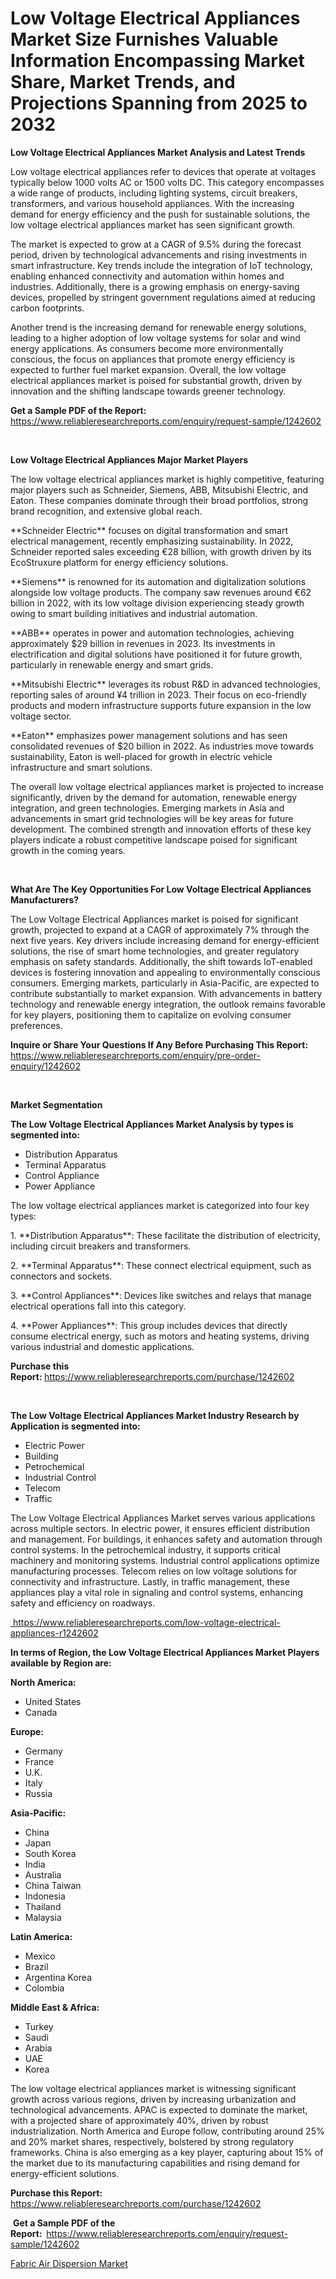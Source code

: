 <p><h1>Low Voltage Electrical Appliances Market Size Furnishes Valuable Information Encompassing Market Share, Market Trends, and Projections Spanning from 2025 to 2032</h1></p><p><strong>Low Voltage Electrical Appliances Market Analysis and Latest Trends</strong></p>
<p><p>Low voltage electrical appliances refer to devices that operate at voltages typically below 1000 volts AC or 1500 volts DC. This category encompasses a wide range of products, including lighting systems, circuit breakers, transformers, and various household appliances. With the increasing demand for energy efficiency and the push for sustainable solutions, the low voltage electrical appliances market has seen significant growth.</p><p>The market is expected to grow at a CAGR of 9.5% during the forecast period, driven by technological advancements and rising investments in smart infrastructure. Key trends include the integration of IoT technology, enabling enhanced connectivity and automation within homes and industries. Additionally, there is a growing emphasis on energy-saving devices, propelled by stringent government regulations aimed at reducing carbon footprints.</p><p>Another trend is the increasing demand for renewable energy solutions, leading to a higher adoption of low voltage systems for solar and wind energy applications. As consumers become more environmentally conscious, the focus on appliances that promote energy efficiency is expected to further fuel market expansion. Overall, the low voltage electrical appliances market is poised for substantial growth, driven by innovation and the shifting landscape towards greener technology.</p></p>
<p><strong>Get a Sample PDF of the Report:&nbsp;</strong> <a href="https://www.reliableresearchreports.com/enquiry/request-sample/1242602?utm_campaign=2119&utm_medium=2&utm_source=Github&utm_content=ia&utm_term=21022025&utm_id=low-voltage-electrical-appliances">https://www.reliableresearchreports.com/enquiry/request-sample/1242602</a></p>
<p>&nbsp;</p>
<p><strong>Low Voltage Electrical Appliances Major Market Players</strong></p>
<p><p>The low voltage electrical appliances market is highly competitive, featuring major players such as Schneider, Siemens, ABB, Mitsubishi Electric, and Eaton. These companies dominate through their broad portfolios, strong brand recognition, and extensive global reach.</p><p>**Schneider Electric** focuses on digital transformation and smart electrical management, recently emphasizing sustainability. In 2022, Schneider reported sales exceeding €28 billion, with growth driven by its EcoStruxure platform for energy efficiency solutions.</p><p>**Siemens** is renowned for its automation and digitalization solutions alongside low voltage products. The company saw revenues around €62 billion in 2022, with its low voltage division experiencing steady growth owing to smart building initiatives and industrial automation.</p><p>**ABB** operates in power and automation technologies, achieving approximately $29 billion in revenues in 2023. Its investments in electrification and digital solutions have positioned it for future growth, particularly in renewable energy and smart grids.</p><p>**Mitsubishi Electric** leverages its robust R&D in advanced technologies, reporting sales of around ¥4 trillion in 2023. Their focus on eco-friendly products and modern infrastructure supports future expansion in the low voltage sector.</p><p>**Eaton** emphasizes power management solutions and has seen consolidated revenues of $20 billion in 2022. As industries move towards sustainability, Eaton is well-placed for growth in electric vehicle infrastructure and smart solutions.</p><p>The overall low voltage electrical appliances market is projected to increase significantly, driven by the demand for automation, renewable energy integration, and green technologies. Emerging markets in Asia and advancements in smart grid technologies will be key areas for future development. The combined strength and innovation efforts of these key players indicate a robust competitive landscape poised for significant growth in the coming years.</p></p>
<p>&nbsp;</p>
<p><strong>What Are The Key Opportunities For Low Voltage Electrical Appliances Manufacturers?</strong></p>
<p><p>The Low Voltage Electrical Appliances market is poised for significant growth, projected to expand at a CAGR of approximately 7% through the next five years. Key drivers include increasing demand for energy-efficient solutions, the rise of smart home technologies, and greater regulatory emphasis on safety standards. Additionally, the shift towards IoT-enabled devices is fostering innovation and appealing to environmentally conscious consumers. Emerging markets, particularly in Asia-Pacific, are expected to contribute substantially to market expansion. With advancements in battery technology and renewable energy integration, the outlook remains favorable for key players, positioning them to capitalize on evolving consumer preferences.</p></p>
<p><strong>Inquire or Share Your Questions If Any Before Purchasing This Report:</strong> <a href="https://www.reliableresearchreports.com/enquiry/pre-order-enquiry/1242602?utm_campaign=2119&utm_medium=2&utm_source=Github&utm_content=ia&utm_term=21022025&utm_id=low-voltage-electrical-appliances">https://www.reliableresearchreports.com/enquiry/pre-order-enquiry/1242602</a></p>
<p>&nbsp;</p>
<p><strong>Market Segmentation</strong></p>
<p><strong>The Low Voltage Electrical Appliances Market Analysis by types is segmented into:</strong></p>
<p><ul><li>Distribution Apparatus</li><li>Terminal Apparatus</li><li>Control Appliance</li><li>Power Appliance</li></ul></p>
<p><p>The low voltage electrical appliances market is categorized into four key types: </p><p>1. **Distribution Apparatus**: These facilitate the distribution of electricity, including circuit breakers and transformers. </p><p>2. **Terminal Apparatus**: These connect electrical equipment, such as connectors and sockets. </p><p>3. **Control Appliances**: Devices like switches and relays that manage electrical operations fall into this category. </p><p>4. **Power Appliances**: This group includes devices that directly consume electrical energy, such as motors and heating systems, driving various industrial and domestic applications.</p></p>
<p><strong>Purchase this Report:&nbsp;</strong><a href="https://www.reliableresearchreports.com/purchase/1242602?utm_campaign=2119&utm_medium=2&utm_source=Github&utm_content=ia&utm_term=21022025&utm_id=low-voltage-electrical-appliances">https://www.reliableresearchreports.com/purchase/1242602</a></p>
<p>&nbsp;</p>
<p><strong>The Low Voltage Electrical Appliances Market Industry Research by Application is segmented into:</strong></p>
<p><ul><li>Electric Power</li><li>Building</li><li>Petrochemical</li><li>Industrial Control</li><li>Telecom</li><li>Traffic</li></ul></p>
<p><p>The Low Voltage Electrical Appliances Market serves various applications across multiple sectors. In electric power, it ensures efficient distribution and management. For buildings, it enhances safety and automation through control systems. In the petrochemical industry, it supports critical machinery and monitoring systems. Industrial control applications optimize manufacturing processes. Telecom relies on low voltage solutions for connectivity and infrastructure. Lastly, in traffic management, these appliances play a vital role in signaling and control systems, enhancing safety and efficiency on roadways.</p></p>
<p><a href="https://www.reliableresearchreports.com/low-voltage-electrical-appliances-r1242602?utm_campaign=2119&utm_medium=2&utm_source=Github&utm_content=ia&utm_term=21022025&utm_id=low-voltage-electrical-appliances">&nbsp;https://www.reliableresearchreports.com/low-voltage-electrical-appliances-r1242602</a></p>
<p><strong>In terms of Region, the Low Voltage Electrical Appliances Market Players available by Region are:</strong></p>
<p>
    <p> <strong> North America: </strong>
        <ul>
            <li>United States</li>
            <li>Canada</li>
        </ul>
        </p> 
    <p> <strong> Europe: </strong>
        <ul>
            <li>Germany</li>
            <li>France</li>
            <li>U.K.</li>
            <li>Italy</li>
            <li>Russia</li>
        </ul>
        </p> 
    <p> <strong> Asia-Pacific: </strong>
        <ul>
            <li>China</li>
            <li>Japan</li>
            <li>South Korea</li>
            <li>India</li>
            <li>Australia</li>
            <li>China Taiwan</li>
            <li>Indonesia</li>
            <li>Thailand</li>
            <li>Malaysia</li>
        </ul>
        </p> 
    <p> <strong> Latin America: </strong>
        <ul>
            <li>Mexico</li>
            <li>Brazil</li>
            <li>Argentina Korea</li>
            <li>Colombia</li>
        </ul>
        </p> 
    <p> <strong> Middle East & Africa: </strong>
        <ul>
            <li>Turkey</li>
            <li>Saudi</li>
            <li>Arabia</li>
            <li>UAE</li>
            <li>Korea</li>
        </ul>
    </p>
    </p>
<p><p>The low voltage electrical appliances market is witnessing significant growth across various regions, driven by increasing urbanization and technological advancements. APAC is expected to dominate the market, with a projected share of approximately 40%, driven by robust industrialization. North America and Europe follow, contributing around 25% and 20% market shares, respectively, bolstered by strong regulatory frameworks. China is also emerging as a key player, capturing about 15% of the market due to its manufacturing capabilities and rising demand for energy-efficient solutions.</p></p>
<p><strong>Purchase this Report: </strong><a href="https://www.reliableresearchreports.com/purchase/1242602?utm_campaign=2119&utm_medium=2&utm_source=Github&utm_content=ia&utm_term=21022025&utm_id=low-voltage-electrical-appliances">https://www.reliableresearchreports.com/purchase/1242602</a></p>
<p>&nbsp;<strong>Get a Sample PDF of the Report:&nbsp;&nbsp;</strong><a href="https://www.reliableresearchreports.com/enquiry/request-sample/1242602?utm_campaign=2119&utm_medium=2&utm_source=Github&utm_content=ia&utm_term=21022025&utm_id=low-voltage-electrical-appliances">https://www.reliableresearchreports.com/enquiry/request-sample/1242602</a></p>
<p><strong></strong></p>
<p><p><a href="https://github.com/FosterFahey91/Market-Research-Report-List-1/blob/main/fabric-air-dispersion-market.md?utm_campaign=2119&utm_medium=2&utm_source=Github&utm_content=ia&utm_term=21022025&utm_id=low-voltage-electrical-appliances">Fabric Air Dispersion Market</a></p></p>